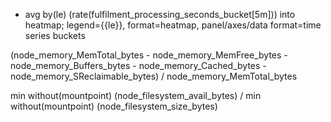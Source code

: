 - avg by(le) (rate(fulfilment_processing_seconds_bucket[5m])) into heatmap; legend={{le}}, format=heatmap, panel/axes/data format=time series buckets


(node_memory_MemTotal_bytes - node_memory_MemFree_bytes - node_memory_Buffers_bytes - node_memory_Cached_bytes - node_memory_SReclaimable_bytes) / node_memory_MemTotal_bytes 


min without(mountpoint) (node_filesystem_avail_bytes) / min without(mountpoint) (node_filesystem_size_bytes)

